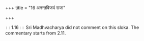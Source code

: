 +++
title = "16 अनन्तविजयं राजा"

+++
  
  
।।1.16।। Sri Madhvacharya did not comment on this sloka. The commentary
starts from 2.11.  
  

